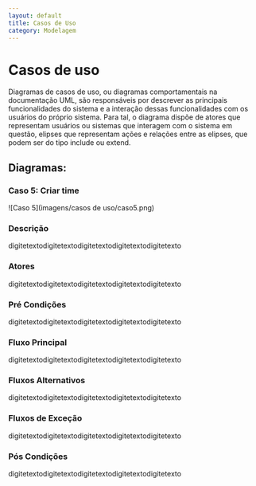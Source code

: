 ```yaml
---
layout: default
title: Casos de Uso
category: Modelagem
---
```


# Casos de uso
Diagramas de casos de uso, ou diagramas comportamentais na documentação UML, são responsáveis por descrever as principais funcionalidades do sistema e a interação dessas funcionalidades com os usuários do próprio sistema.
Para tal, o diagrama dispõe de atores que representam usuários ou sistemas que interagem com o sistema em questão, elipses que representam ações e relações entre as elipses, que podem ser do tipo include ou extend.

## Diagramas:

### Caso 5: Criar time

![Caso 5](imagens/casos de uso/caso5.png)

### Descrição
digitetextodigitetextodigitetextodigitetextodigitetexto

### Atores
digitetextodigitetextodigitetextodigitetextodigitetexto

### Pré Condições
digitetextodigitetextodigitetextodigitetextodigitetexto

### Fluxo Principal
digitetextodigitetextodigitetextodigitetextodigitetexto

### Fluxos Alternativos
digitetextodigitetextodigitetextodigitetextodigitetexto

### Fluxos de Exceção
digitetextodigitetextodigitetextodigitetextodigitetexto
    
### Pós Condições
digitetextodigitetextodigitetextodigitetextodigitetexto
